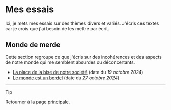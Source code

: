 # Mes essais

Ici, je mets mes essais sur des thèmes divers et variés. J'écris ces textes car je crois que j'ai besoin de les mettre par écrit.


## Monde de merde

Cette section regroupe ce que j'écris sur des incohérences et des aspects de notre monde qui me semblent absurdes ou déconcertants.

- [La place de la bise de notre société](monde-de-merde/2024-10-19_bise.md) (date du *19 octobre 2024*)
- [Le monde est un bordel](monde-de-merde/2024-10-27_le-monde-est-un-bordel.md) (date du *27 octobre 2024*)

<!--
- [Model](fock-lamour.md) (date du *[**???**]*)
-->


---

> [!TIP]  
> Retourner à [la page principale](../README.md).
